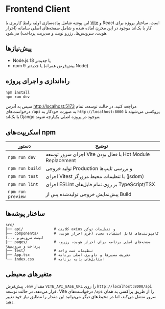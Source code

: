 # Frontend Client

این پوشه شامل پیاده‌سازی اولیه رابط کاربری با [Vite](https://vitejs.dev/) و React است. ساختار پروژه برای کار با بک‌اند موجود در این مخزن آماده شده و شامل صفحه‌های اصلی سامانه (احراز هویت، سرویس‌ها، رزرو نوبت و مدیریت پرداخت) می‌شود.

## پیش‌نیازها

- Node.js 18 یا جدیدتر
- npm 9 یا جدیدتر (پیش‌فرض همراه Node)

## راه‌اندازی و اجرای پروژه

```bash
npm install
npm run dev
```

سپس به آدرس [http://localhost:5173](http://localhost:5173) مراجعه کنید. در حالت توسعه، تمام درخواست‌های `/api` به صورت خودکار به `http://localhost:8000` پروکسی می‌شوند تا با بک‌اند Django موجود در پروژه اصلی یکپارچه شوند.

## اسکریپت‌های npm

| دستور | توضیح |
| --- | --- |
| `npm run dev` | اجرای سرور توسعه Vite با فعال بودن Hot Module Replacement |
| `npm run build` | تولید خروجی Production و بررسی تایپ‌ها |
| `npm run test` | اجرای Vitest با تنظیمات محیط مرورگر (jsdom) |
| `npm run lint` | اجرای ESLint بر روی تمام فایل‌های TypeScript/TSX |
| `npm run preview` | پیش‌نمایش خروجی تولید‌شده پس از Build |

## ساختار پوشه‌ها

```
src/
├── api/              # کلاینت axios و تنظیمات توکن
├── components/       # کامپوننت‌های قابل استفاده مجدد (فرم احراز هویت، لیست سرویس و ...)
├── pages/            # صفحه‌های اصلی برنامه برای احراز هویت، رزرو، پرداخت و سرویس‌ها
├── test/             # تنظیمات تست واحد
├── App.tsx           # تعریف مسیرها و ناوبری اصلی برنامه
└── index.css         # استایل‌های پایه برنامه
```

## متغیرهای محیطی

پیش‌فرض `.env` مقدار `VITE_API_BASE_URL` را روی `http://localhost:8000/api` قرار می‌دهد. در حالت توسعه، Vite درخواست‌های `/api` را از طریق پراکسی به همان سرور منتقل می‌کند، اما در محیط‌های دیگر می‌توانید این مقدار را مطابق نیاز خود تغییر دهید.

